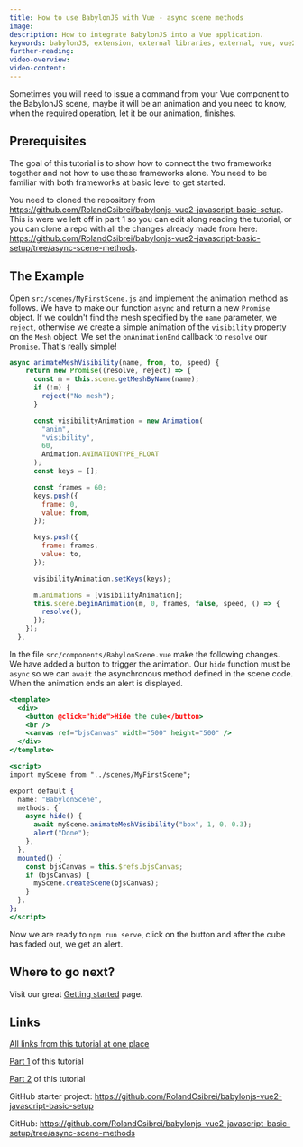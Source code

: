 ```yaml
---
title: How to use BabylonJS with Vue - async scene methods
image:
description: How to integrate BabylonJS into a Vue application.
keywords: babylonJS, extension, external libraries, external, vue, vue2, vue3, quasar
further-reading:
video-overview:
video-content:
---
```


Sometimes you will need to issue a command from your Vue component to the BabylonJS scene, maybe it will be an animation and you need to know, when the required operation, let it be our animation, finishes.

## Prerequisites

The goal of this tutorial is to show how to connect the two frameworks together and not how to use these frameworks alone. You need to be familiar with both frameworks at basic level to get started.

You need to cloned the repository from https://github.com/RolandCsibrei/babylonjs-vue2-javascript-basic-setup. This is were we left off in part 1 so you can edit along reading the tutorial, or you can clone a repo with all the changes already made from here: https://github.com/RolandCsibrei/babylonjs-vue2-javascript-basic-setup/tree/async-scene-methods.

## The Example

Open `src/scenes/MyFirstScene.js` and implement the animation method as follows. We have to make our function `async` and return a new `Promise` object. If we couldn't find the mesh specified by the `name` parameter, we `reject`, otherwise we create a simple animation of the `visibility` property on the `Mesh` object. We set the `onAnimationEnd` callback to `resolve` our `Promise`. That's really simple!

```jsx
async animateMeshVisibility(name, from, to, speed) {
    return new Promise((resolve, reject) => {
      const m = this.scene.getMeshByName(name);
      if (!m) {
        reject("No mesh");
      }

      const visibilityAnimation = new Animation(
        "anim",
        "visibility",
        60,
        Animation.ANIMATIONTYPE_FLOAT
      );
      const keys = [];

      const frames = 60;
      keys.push({
        frame: 0,
        value: from,
      });

      keys.push({
        frame: frames,
        value: to,
      });

      visibilityAnimation.setKeys(keys);

      m.animations = [visibilityAnimation];
      this.scene.beginAnimation(m, 0, frames, false, speed, () => {
        resolve();
      });
    });
  },
```

In the file `src/components/BabylonScene.vue` make the following changes. We have added a button to trigger the animation. Our `hide` function must be `async` so we can `await` the asynchronous method defined in the scene code. When the animation ends an alert is displayed.

```jsx
<template>
  <div>
    <button @click="hide">Hide the cube</button>
    <br />
    <canvas ref="bjsCanvas" width="500" height="500" />
  </div>
</template>

<script>
import myScene from "../scenes/MyFirstScene";

export default {
  name: "BabylonScene",
  methods: {
    async hide() {
      await myScene.animateMeshVisibility("box", 1, 0, 0.3);
      alert("Done");
    },
  },
  mounted() {
    const bjsCanvas = this.$refs.bjsCanvas;
    if (bjsCanvas) {
      myScene.createScene(bjsCanvas);
    }
  },
};
</script>
```

Now we are ready to `npm run serve`, click on the button and after the cube has faded out, we get an alert.

## Where to go next?

Visit our great [Getting started](/start "Getting started") page.

## Links

[All links from this tutorial at one place](/extensions/Babylon.js+ExternalLibraries/BabylonJS_and_Vue/BabylonJS_and_Vue_4 "All links from this tutorial at one place")

[Part 1](/extensions/Babylon.js+ExternalLibraries/BabylonJS_and_Vue/BabylonJS_and_Vue_1/ "How to use BabylonJS with Vue") of this tutorial

[Part 2](/extensions/Babylon.js+ExternalLibraries/BabylonJS_and_Vue/BabylonJS_and_Vue_2/ "How to pass data between BabylonJS and Vue") of this tutorial

GitHub starter project: https://github.com/RolandCsibrei/babylonjs-vue2-javascript-basic-setup

GitHub: https://github.com/RolandCsibrei/babylonjs-vue2-javascript-basic-setup/tree/async-scene-methods
